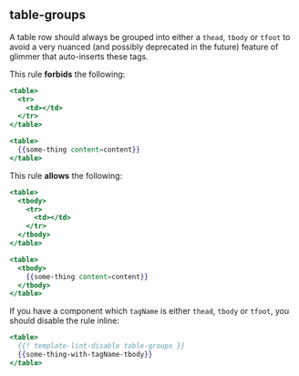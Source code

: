 ## table-groups

A table row should always be grouped into either a `thead`, `tbody` or `tfoot` to avoid a very nuanced (and possibly deprecated in the future) feature of glimmer that auto-inserts these tags.

This rule **forbids** the following:

```hbs
<table>
  <tr>
    <td></td>
  </tr>
</table>
```

```hbs
<table>
  {{some-thing content=content}}
</table>
```

This rule **allows** the following:

```hbs
<table>
  <tbody>
    <tr>
      <td></td>
    </tr>
  </tbody>
</table>
```

```hbs
<table>
  <tbody>
    {{some-thing content=content}}
  </tbody>
</table>
```

If you have a component which `tagName` is either `thead`, `tbody` or `tfoot`, you should disable the rule inline:

```hbs
<table>
  {{! template-lint-disable table-groups }}
  {{some-thing-with-tagName-tbody}}
</table>
```

